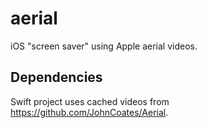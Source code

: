 # aerial
iOS "screen saver" using Apple aerial videos.

## Dependencies
Swift project uses cached videos from https://github.com/JohnCoates/Aerial.
